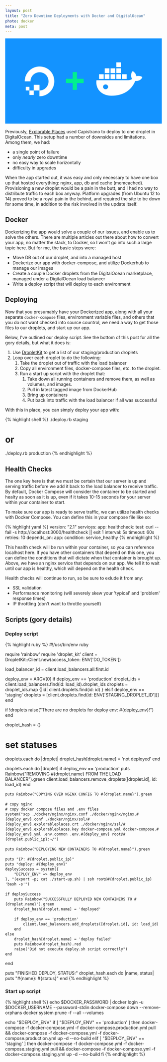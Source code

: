 ```yaml
---
layout: post
title: "Zero Downtime Deployments with Docker and DigitalOcean"
photo: docker
meta: post
---
```


![](/images/docker.jpg)

Previously, [Explorable Places][ep] used Capistrano to deploy to one droplet in DigitalOcean. This setup had a number of downsides and limitations. Among them,<!--more--> we had:
- a single point of failure
- only _nearly_ zero downtime
- no easy way to scale horizontally
- difficulty in upgrades

When the app started out, it was easy and only necessary to have one box up that hosted everything: nginx, app, db and cache (memcached). Provisioning a new droplet would be a pain in the butt, and I had no way to distribute traffic to each box anyway. Platform upgrades (from Ubuntu 12 to 14) proved to be a royal pain in the behind, and required the site to be down for some time, in addition to the risk involved in the update itself.

## Docker

Dockerizing the app would solve a couple of our issues, and enable us to solve the others. There are multiple articles out there about how to convert your app, no matter the stack, to Docker, so I won't go into such a large topic here. But for me, the basic steps were:

- Move DB out of our droplet, and into a managed host
- Dockerize our app with docker-compose, and utilize Dockerhub to manage our images
- Create a couple Docker droplets from the DigitalOcean marketplace, managed under a DigitalOcean load balancer
- Write a deploy script that will deploy to each environment

## Deploying

Now that you presumably have your Dockerized app, along with all your separate `docker-compose` files, environment variable files, and others that you do not want checked into source countrol, we need a way to get those files to our droplets, and start up our app.

Below, I've outlined our deploy script. See the bottom of this post for all the gory details, but what it does is:
1. Use [DropletKit][droplet_kit] to get a list of our staging/production droplets
1. Loop over each droplet to do the following:
    1. Take the droplet out of traffic with the load balancer
    1. Copy all environment files, docker-compose files, etc. to the droplet.
    1. Run a start up script with the droplet that:
        1. Take down all running containers and remove them, as well as volumes, and images.
        1. Pull in latest tagged image from DockerHub
        1. Bring up containers
        1. Put back into traffic with the load balancer if all was successful

With this in place, you can simply deploy your app with:

{% highlight shell %}
./deploy.rb staging
# or
./deploy.rb production
{% endhighlight %}

## Health Checks

The one key here is that we must be certain that our server is up and serving traffic before we add it back to the load balancer to receive traffic. By default, Docker Compose will consider the container to be started and healty as soon as it is up, even if it takes 10-15 seconds for your server within your container to start.

To make sure our app is ready to serve traffic, we can utilize health checks with Docker Compose. You can define this in your compose file like so:

{% highlight yaml %}
version: "2.1"
services:
  app:
    healthcheck:
      test: curl --fail -s http://localhost:3000/healthcheck || exit 1
      interval: 5s
      timeout: 60s
      retries: 10
  depends_on:
      app:
        condition: service_healthy
{% endhighlight %}

This health check will be run within your container, so you can reference localhost here. If you have other containers that depend on this one, you can define the conditions that will dictate when that container is brought up. Above, we have an nginx service that depends on our app. We tell it to wait until our app is healthy, which will depend on the health check.

Health checks will continue to run, so be sure to exlude it from any:
- SSL validation
- Performance monitoring (will severely skew your 'typical' and 'problem' response times)
- IP throttling (don't want to throttle yourself)

## Scripts (gory details)

### Deploy script

{% highlight ruby %}
#!/usr/bin/env ruby

require 'rainbow'
require 'droplet_kit'
client = DropletKit::Client.new(access_token: ENV['DO_TOKEN'])

load_balancer_id = client.load_balancers.all.first.id

deploy_env = ARGV[0]
if deploy_env == 'production'
    droplet_ids = client.load_balancers.find(id: load_id).droplet_ids
    droplets = droplet_ids.map {|id| client.droplets.find(id: id) }
elsif deploy_env == 'staging'
    droplets = [client.droplets.find(id: ENV['STAGING_DROPLET_ID'])]
end

if !droplets
    raise("There are no droplets for deploy env: #{deploy_env}!")
end

droplet_hash = {}

# set statuses
droplets.each do |droplet|
    droplet_hash[droplet.name] = 'not deployed'
end

droplets.each do |droplet|
    if deploy_env == 'production'
        puts Rainbow("REMOVING #{droplet.name} FROM THE LOAD BALANCER").green
        client.load_balancers.remove_droplets([droplet.id], id: load_id)
    end

    puts Rainbow("COPYING OVER NGINX CONFIG TO #{droplet.name}").green

    # copy nginx
    # copy docker compose files and .env files
    system("scp ./docker/nginx/nginx.conf ./docker/nginx/nginx.#{deploy_env}.conf ./docker/nginx/ssl/#{deploy_env}.explorableplaces.crt ./docker/nginx/ssl/#{deploy_env}.explorableplaces.key docker-compose.yml docker-compose.#{deploy_env}.yml .env.common .env.#{deploy_env} root@#{droplet.public_ip}:~/")

    puts Rainbow("DEPLOYING NEW CONTAINERS TO #{droplet.name}").green

    puts "IP: #{droplet.public_ip}"
    puts "deploy: #{deploy_env}"
    deploySuccess = system({
        "DEPLOY_ENV" => deploy_env
    }, "(export -p; cat ./start-up.sh) | ssh root@#{droplet.public_ip}  'bash -s'")

    if deploySuccess
        puts Rainbow("SUCCESSFULLY DEPLOYED NEW CONTAINERS TO #{droplet.name}").green
        droplet_hash[droplet.name] = 'deployed'

        if deploy_env == 'production'
            client.load_balancers.add_droplets([droplet.id], id: load_id)
        end
    else
        droplet_hash[droplet.name] = 'deploy failed'
        puts Rainbow(droplet_hash).red
        raise("Did not execute deploy.sh script correctly")
    end
end

puts "FINISHED DEPLOY, STATUS:"
droplet_hash.each do |name, status|
  puts "#{name}: #{status}"
end
{% endhighlight %}

### Start up script
{% highlight shell %}
echo $DOCKER_PASSWORD | docker login -u $DOCKER_USERNAME --password-stdin
docker-compose down --remove-orphans
docker system prune -f --all --volumes

echo "$DEPLOY_ENV"
if [ "$DEPLOY_ENV" == 'production' ]
then
    docker-compose -f docker-compose.yml -f docker-compose.production.yml pull && docker-compose -f docker-compose.yml -f docker-compose.production.yml up -d --no-build
elif [ "$DEPLOY_ENV" == 'staging' ]
then
    docker-compose -f docker-compose.yml -f docker-compose.staging.yml pull && docker-compose -f docker-compose.yml -f docker-compose.staging.yml up -d --no-build
fi
{% endhighlight %}

[ep]: https://www.explorableplaces.com
[droplet_kit]: https://github.com/digitalocean/droplet_kit
